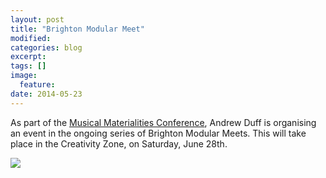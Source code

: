 ```yaml
---
layout: post
title: "Brighton Modular Meet"
modified:
categories: blog
excerpt:
tags: []
image:
  feature:
date: 2014-05-23
---
```


As part of the [Musical Materialities Conference](http://reframe.sussex.ac.uk/musmat/conference/), Andrew Duff is organising an event in the ongoing series of Brighton Modular Meets. This will take place in the Creativity Zone, on Saturday, June 28th.

![]( {{site.url}}/images/ModularMeetJune2014Flyer.jpg)

